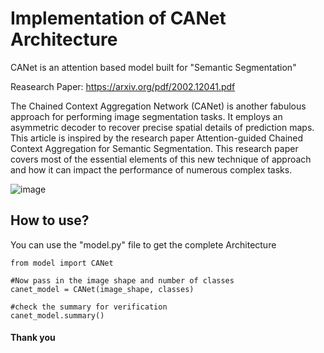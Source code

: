 
# Implementation of CANet Architecture

CANet is an attention based model built for "Semantic Segmentation"<br>

Reasearch Paper: https://arxiv.org/pdf/2002.12041.pdf

The Chained Context Aggregation Network (CANet) is another fabulous approach for performing image segmentation tasks. It employs an asymmetric decoder to recover precise spatial details of prediction maps. This article is inspired by the research paper Attention-guided Chained Context Aggregation for Semantic Segmentation. This research paper covers most of the essential elements of this new technique of approach and how it can impact the performance of numerous complex tasks.

![image](https://user-images.githubusercontent.com/87253265/148214622-1b75f41f-8fd1-4892-b780-f9faa26110b2.png)

## How to use?
You can use the "model.py" file to get the complete Architecture

    from model import CANet

    #Now pass in the image shape and number of classes 
    canet_model = CANet(image_shape, classes)

    #check the summary for verification
    canet_model.summary()

#### Thank you


        

